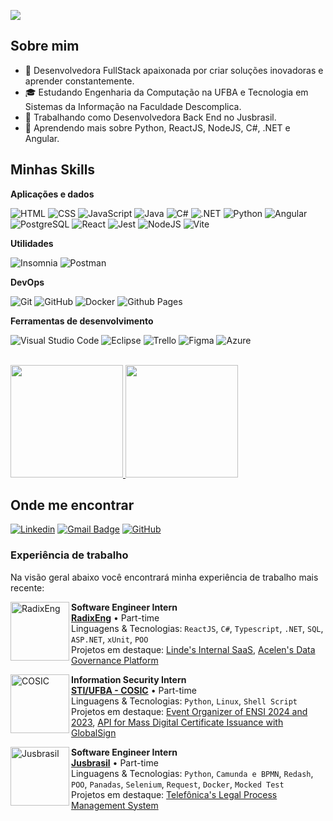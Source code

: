 ![](https://komarev.com/ghpvc/?username=pamellabeca&color=006bed)
## Sobre mim

- 🤔 Desenvolvedora FullStack apaixonada por criar soluções inovadoras e aprender constantemente.
- 🎓 Estudando Engenharia da Computação na UFBA e Tecnologia em Sistemas da Informação na Faculdade Descomplica.
- 💼 Trabalhando como Desenvolvedora Back End no Jusbrasil.
- 🌱 Aprendendo mais sobre Python, ReactJS, NodeJS, C#, .NET e Angular.

## Minhas Skills

**Aplicações e dados**

![HTML](https://img.shields.io/badge/-HTML-333333?style=flat&logo=html5&logoColor=E34F26)
![CSS](https://img.shields.io/badge/-CSS-333333?style=flat&logo=css3&logoColor=1572B6)
![JavaScript](https://img.shields.io/badge/-JavaScript-333333?style=flat&logo=javascript&logoColor=F7DF1E)
![Java](https://img.shields.io/badge/java-333333.svg?style=flat&logo=openjdk&logoColor=%23ED8B00)
![C#](https://img.shields.io/badge/c%23-333333.svg?style=flat&logo=csharp&logoColor=%23239120)
![.NET](https://img.shields.io/badge/-.NET-333333?style=flat&logo=dotnet&logoColor=512BD4)
![Python](https://img.shields.io/badge/-Python-333333?style=flat&logo=python&logoColor=3776AB)
![Angular](https://img.shields.io/badge/-Angular-333333?style=flat&logo=angular&logoColor=DD0031)
![PostgreSQL](https://img.shields.io/badge/-PostgreSQL-333333?style=flat&logo=postgresql&logoColor=336791)
![React](https://img.shields.io/badge/-React-333333?style=flat&logo=react&logoColor=61DAFB)
![Jest](https://img.shields.io/badge/-Jest-333333?style=flat&logo=jest)
![NodeJS](https://img.shields.io/badge/node.js-333333?style=flat&logo=node.js&logoColor=6DA55F)
![Vite](https://img.shields.io/badge/vite-333333.svg?style=flat&logo=vite&logoColor=%23646CFF)

**Utilidades**

![Insomnia](https://img.shields.io/badge/-Insomnia-333333?style=flat&logo=insomnia)
![Postman](https://img.shields.io/badge/-Postman-333333?style=flat&logo=postman)

**DevOps**

![Git](https://img.shields.io/badge/-Git-333333?style=flat&logo=git)
![GitHub](https://img.shields.io/badge/-GitHub-333333?style=flat&logo=github)
![Docker](https://img.shields.io/badge/-Docker-333333?style=flat&logo=docker)
![Github Pages](https://img.shields.io/badge/github%20pages-333333?style=flat&logo=github&logoColor=121013)

**Ferramentas de desenvolvimento**

![Visual Studio Code](https://img.shields.io/badge/-Visual%20Studio%20Code-333333?style=flat&logo=visual-studio-code&logoColor=007ACC)
![Eclipse](https://img.shields.io/badge/-Eclipse-333333?style=flat&logo=eclipse-ide&logoColor=2C2255)
![Trello](https://img.shields.io/badge/-Trello-333333?style=flat&logo=trello&logoColor=007ACC)
![Figma](https://img.shields.io/badge/-Figma-333333?style=flat&logo=figma&logoColor=007ACC)
![Azure](https://img.shields.io/badge/azure-333333.svg?style=flat&logo=microsoftazure&logoColor=%230072C6)

<br/>

<a href="https://github.com/pamellabeca" title="Perfil da Pamella">
  <img height="180em" src="https://github-readme-stats.vercel.app/api?username=pamellabeca&theme=dracula&show_icons=true" />
  <img height="180em" src="https://github-readme-stats.vercel.app/api/top-langs/?username=pamellabeca&layout=compact&langs_count=7&theme=dracula&show_icons=true"/>
</a>

## Onde me encontrar

[![Linkedin](https://img.shields.io/badge/-PamellaSilva-blue?style=flat-square&logo=Linkedin&logoColor=white&link=https://www.linkedin.com/in/pamella-silva-dev/)](https://www.linkedin.com/in/pamella-silva-dev/)
[![Gmail Badge](https://img.shields.io/badge/-mailto:pamellarebecabispo@gmail.com-006bed?style=flat-square&logo=Gmail&logoColor=white&link=mailto:mailto:pamellarebecabispo@gmail.com)](mailto:pamellarebecabispo@gmail.com)
[![GitHub](https://img.shields.io/github/followers/pamellabeca?label=follow&style=social)](https://github.com/pamellabeca)

### Experiência de trabalho

Na visão geral abaixo você encontrará minha experiência de trabalho mais recente:

[<img align="left" height="94px" width="94px" alt="RadixEng" src="https://media.licdn.com/dms/image/v2/C4E0BAQGf83BBbYnPTg/company-logo_200_200/company-logo_200_200/0/1656686595482/radix_engenharia_e_software_logo?e=1750291200&v=beta&t=RCIKxFhGtTxBKOa9I5oTn7EIIzQFxVOnni8LPtl_PMc"/>](https://radixeng.com.br/)

**Software Engineer Intern** \
[**RadixEng**](https://radixeng.com.br/) • Part-time \
Linguagens & Tecnologias: `ReactJS`, `C#`, `Typescript`, `.NET`, `SQL`, `ASP.NET`, `xUnit`, `POO`\
Projetos em destaque: [Linde's Internal SaaS](https://www.linde.com/), [Acelen's Data Governance Platform](https://www.acelen.com.br/)
<br/>

[<img align="left" height="94px" width="94px" alt="COSIC" src="https://ihac.ufba.br/wp-content/uploads/2018/08/logo-sti-destaque.jpg"/>](https://sti.ufba.br/cosic)

**Information Security Intern** \
[**STI/UFBA - COSIC**](https://sti.ufba.br/cosic) • Part-time \
Linguagens & Tecnologias: `Python`, `Linux`, `Shell Script`\
Projetos em destaque: [Event Organizer of ENSI 2024 and 2023](https://ensi.pop-ba.rnp.br/2024/), [API for Mass Digital Certificate Issuance with GlobalSign]()
<br/>

[<img align="left" height="94px" width="94px" alt="Jusbrasil" src="https://play-lh.googleusercontent.com/-H9V7ZW-nupRgig2lkCGbU37HunliZpDSVdR30UX6D8s3NXZMQISyxwdl5WXM3qOt9Y"/>](https://www.jusbrasil.com.br/)

**Software Engineer Intern** \
[**Jusbrasil**](https://www.jusbrasil.com.br/) • Part-time \
Linguagens & Tecnologias: `Python`, `Camunda e BPMN`, `Redash`, `POO`, `Panadas`, `Selenium`, `Request`, `Docker`, `Mocked Test`  \
Projetos em destaque: [Telefônica's Legal Process Management System](https://www.telefonica.com.br/)
<br/>
<br/>
  

  
 

